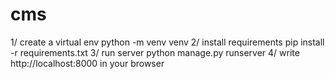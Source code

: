 # cms
1/ create a virtual env            python -m venv venv
2/ install requirements            pip install -r requirements.txt
3/ run server                      python manage.py runserver
4/ write http://localhost:8000 in your browser 